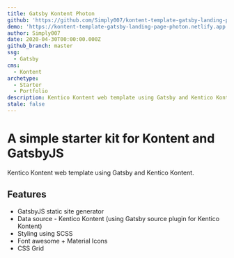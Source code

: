 ```yaml
---
title: Gatsby Kontent Photon
github: 'https://github.com/Simply007/kontent-template-gatsby-landing-page-photon'
demo: 'https://kontent-template-gatsby-landing-page-photon.netlify.app'
author: Simply007
date: 2020-04-30T00:00:00.000Z
github_branch: master
ssg:
  - Gatsby
cms:
  - Kontent
archetype:
  - Starter
  - Portfolio
description: Kentico Kontent web template using Gatsby and Kentico Kontent.
stale: false
---
```


# A simple starter kit for Kontent and GatsbyJS

Kentico Kontent web template using Gatsby and Kentico Kontent.

## Features

* GatsbyJS static site generator
* Data source - Kentico Kontent (using Gatsby source plugin for Kentico Kontent)
* Styling using SCSS
* Font awesome + Material Icons
* CSS Grid
